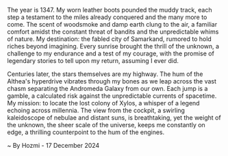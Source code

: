 
The year is 1347.  My worn leather boots pounded the muddy track, each step a testament to the miles already conquered and the many more to come.  The scent of woodsmoke and damp earth clung to the air, a familiar comfort amidst the constant threat of bandits and the unpredictable whims of nature.  My destination: the fabled city of Samarkand, rumored to hold riches beyond imagining.  Every sunrise brought the thrill of the unknown, a challenge to my endurance and a test of my courage, with the promise of legendary stories to tell upon my return, assuming I ever did.

Centuries later, the stars themselves are my highway.  The hum of the Althea's hyperdrive vibrates through my bones as we leap across the vast chasm separating the Andromeda Galaxy from our own.  Each jump is a gamble, a calculated risk against the unpredictable currents of spacetime.  My mission: to locate the lost colony of Xylos, a whisper of a legend echoing across millennia.  The view from the cockpit, a swirling kaleidoscope of nebulae and distant suns, is breathtaking, yet the weight of the unknown, the sheer scale of the universe, keeps me constantly on edge, a thrilling counterpoint to the hum of the engines.

~ By Hozmi - 17 December 2024
